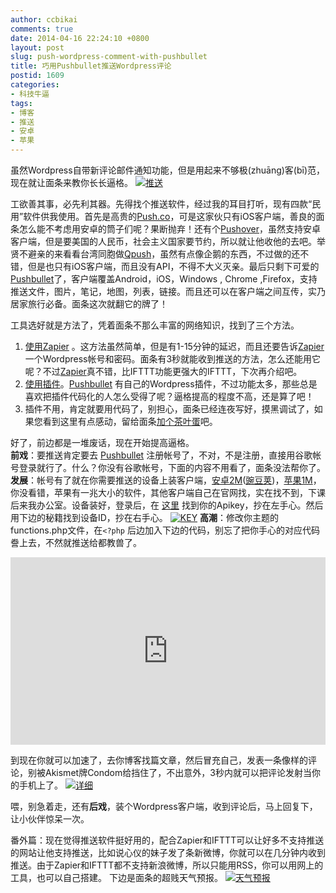 ```yaml
---
author: ccbikai
comments: true
date: 2014-04-16 22:24:10 +0800
layout: post
slug: push-wordpress-comment-with-pushbullet
title: 巧用Pushbullet推送Wordpress评论
postid: 1609
categories:
- 科技牛逼
tags:
- 博客
- 推送
- 安卓
- 苹果
---
```

虽然Wordpress自带新评论邮件通知功能，但是用起来不够极(zhuāng)客(bī)范，现在就让面条来教你长长逼格。
[![推送](http://ww1.sinaimg.cn/bmiddle/005ygACVjw1efhs4p6x4hj30xc0hzmz3.jpg)](http://ww1.sinaimg.cn/large/005ygACVjw1efhs4p6x4hj30xc0hzmz3.jpg)

<!-- more -->
工欲善其事，必先利其器。先得找个推送软件，经过我的耳目打听，现有四款“民用”软件供我使用。首先是高贵的[Push.co][1]，可是这家伙只有iOS客户端，善良的面条怎么能不考虑用安卓的筒子们呢？果断抛弃！还有个[Pushover][2]，虽然支持安卓客户端，但是要美国的人民币，社会主义国家要节约，所以就让他收他的去吧。举贤不避亲的来看看台湾同胞做[Qpush][3]，虽然有点像企鹅的东西，不过做的还不错，但是也只有iOS客户端，而且没有API，不得不大义灭亲。最后只剩下可爱的[Pushbullet][4]了，客户端覆盖Android，iOS，Windows , Chrome ,Firefox，支持推送文件，图片，笔记，地图，列表，链接。而且还可以在客户端之间互传，实乃居家旅行必备。面条这次就翻它的牌了！

工具选好就是方法了，凭着面条不那么丰富的网络知识，找到了三个方法。  
1.  [使用Zapier](http://www.miantiao.me/url/1hJq7W7) 。这方法虽然简单，但是有1-15分钟的延迟，而且还要告诉[Zapier][5]一个Wordpress帐号和密码。面条有3秒就能收到推送的方法，怎么还能用它呢？不过[Zapier][6]真不错，比IFTTT功能更强大的IFTTT，下次再介绍吧。  
2.  [使用插件](http://www.miantiao.me/url/1t9RSeI)。[Pushbullet][7] 有自己的Wordpress插件，不过功能太多，那些总是喜欢把插件代码化的人怎么受得了呢？逼格提高的程度不高，还是算了吧！  
3.  插件不用，肯定就要用代码了，别担心，面条已经连夜写好，摸黑调试了，如果您看到这里有点感动，留给面条[加个茶叶蛋][8]吧。  

好了，前边都是一堆废话，现在开始提高逼格。  
**前戏**：要推送肯定要去  [Pushbullet][9] 注册帐号了，不对，不是注册，直接用谷歌帐号登录就行了。什么？你没有谷歌帐号，下面的内容不用看了，面条没法帮你了。  
**发展**：帐号有了就在你需要推送的设备上装客户端，[安卓2M][10]([豌豆荚][11])，[苹果1M][12]，你没看错，苹果有一兆大小的软件，其他客户端自己在官网找，实在找不到，下课后来我办公室。设备装好，登录后，在 [这里][13] 找到你的Apikey，抄在左手心。然后用下边的秘籍找到设备ID，抄在右手心。
[![KEY](http://ww4.sinaimg.cn/bmiddle/005ygACVjw1efhs6zhoh4j30ic09bjsi.jpg)](http://ww4.sinaimg.cn/large/005ygACVjw1efhs6zhoh4j30ic09bjsi.jpg)
**高潮**：修改你主题的functions.php文件，在`<?php` 后边加入下边的代码，别忘了把你手心的对应代码誊上去，不然就推送给都教兽了。
<iframe width="100%" height="300" src="https://gist.github.com/ccbikai/10881201.pibb" frameborder=0 ></iframe> 

到现在你就可以加速了，去你博客找篇文章，然后冒充自己，发表一条像样的评论，别被Akismet牌Condom给挡住了，不出意外，3秒内就可以把评论发射当你的手机上了。
[![详细](http://ww1.sinaimg.cn/bmiddle/005ygACVjw1efhs2chzidj30xc0n9mzt.jpg)](http://ww1.sinaimg.cn/large/005ygACVjw1efhs2chzidj30xc0n9mzt.jpg)

喂，别急着走，还有**后戏**，装个Wordpress客户端，收到评论后，马上回复下，让小伙伴惊呆一次。


番外篇：现在觉得推送软件挺好用的，配合Zapier和IFTTT可以让好多不支持推送的网站让他支持推送，比如说心仪的妹子发了条新微博，你就可以在几分钟内收到推送。由于Zapier和IFTTT都不支持新浪微博，所以只能用RSS，你可以用网上的工具，也可以自己搭建。
下边是面条的超贱天气预报。
[![天气预报][14]](http://ww4.sinaimg.cn/large/005ygACVjw1efhrzvrlrkj30sw0esjsm.jpg)


  [1]: http://www.miantiao.me/url/P53WxC
  [2]: http://www.miantiao.me/url/1gAESWV
  [3]: http://www.miantiao.me/url/1ipcOtG
  [4]: http://www.miantiao.me/url/1gAFdc1
  [5]: http://www.miantiao.me/url/1eyEvAH
  [6]: http://www.miantiao.me/url/1eyEvAH
  [7]: http://www.miantiao.me/url/1gAFdc1
  [8]: http://www.miantiao.me/url/1iZSCek
  [9]: http://www.miantiao.me/url/1gAFdc1
  [10]: http://www.miantiao.me/url/1p9TVA3
  [11]: http://www.miantiao.me/url/P55dEX
  [12]: http://www.miantiao.me/url/1gGhdHZ
  [13]: http://www.miantiao.me/url/1eyDZCS
  [14]: http://ww4.sinaimg.cn/bmiddle/005ygACVjw1efhrzvrlrkj30sw0esjsm.jpg
